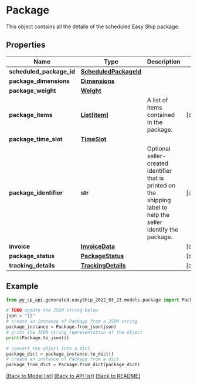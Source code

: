 # Package

This object contains all the details of the scheduled Easy Ship package.

## Properties

Name | Type | Description | Notes
------------ | ------------- | ------------- | -------------
**scheduled_package_id** | [**ScheduledPackageId**](ScheduledPackageId.md) |  | 
**package_dimensions** | [**Dimensions**](Dimensions.md) |  | 
**package_weight** | [**Weight**](Weight.md) |  | 
**package_items** | [**List[Item]**](Item.md) | A list of items contained in the package. | [optional] 
**package_time_slot** | [**TimeSlot**](TimeSlot.md) |  | 
**package_identifier** | **str** | Optional seller-created identifier that is printed on the shipping label to help the seller identify the package. | [optional] 
**invoice** | [**InvoiceData**](InvoiceData.md) |  | [optional] 
**package_status** | [**PackageStatus**](PackageStatus.md) |  | [optional] 
**tracking_details** | [**TrackingDetails**](TrackingDetails.md) |  | [optional] 

## Example

```python
from py_sp_api.generated.easyShip_2022_03_23.models.package import Package

# TODO update the JSON string below
json = "{}"
# create an instance of Package from a JSON string
package_instance = Package.from_json(json)
# print the JSON string representation of the object
print(Package.to_json())

# convert the object into a dict
package_dict = package_instance.to_dict()
# create an instance of Package from a dict
package_from_dict = Package.from_dict(package_dict)
```
[[Back to Model list]](../README.md#documentation-for-models) [[Back to API list]](../README.md#documentation-for-api-endpoints) [[Back to README]](../README.md)


